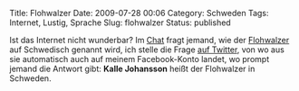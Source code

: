 Title: Flohwalzer
Date: 2009-07-28 00:06
Category: Schweden
Tags: Internet, Lustig, Sprache
Slug: flohwalzer
Status: published

Ist das Internet nicht wunderbar? Im [Chat](http://www.fiket.de/chat/)
fragt jemand, wie der
[Flohwalzer](http://de.wikipedia.org/wiki/Flohwalzer) auf Schwedisch
genannt wird, ich stelle die Frage [auf
Twitter](http://twitter.com/ivh/status/2877850657), von wo aus sie
automatisch auch auf meinem Facebook-Konto landet, wo prompt jemand die
Antwort gibt: **Kalle Johansson** heißt der Flohwalzer in Schweden.

